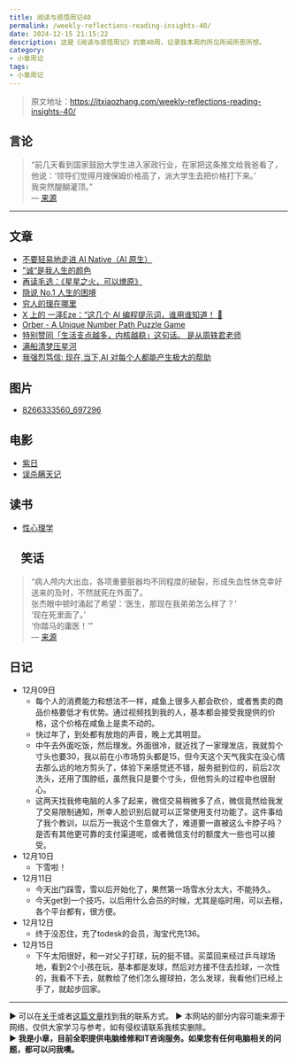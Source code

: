 ```yaml
---
title: 阅读与感悟周记40
permalink: /weekly-reflections-reading-insights-40/
date: 2024-12-15 21:15:22
description: 这是《阅读与感悟周记》的第40周，记录我本周的所见所闻所思所想。
category:
- 小章周记
tags:
- 小章周记
---
```


> 原文地址：<https://itxiaozhang.com/weekly-reflections-reading-insights-40/>  

## 言论
>
> “前几天看到国家鼓励大学生进入家政行业，在家把这条推文给我爸看了，  
他说：‘领导们觉得月嫂保姆价格高了，派大学生去把价格打下来。’  
我突然醍醐灌顶。”  
— [来源](https://jandan.net/t/5807445)  

---

## 文章

- [不要轻易地走进 AI Native（AI 原生）](https://1q43.blog/post/10736/)
- [”诚“是我人生的颜色](https://wangyurui.com/posts/lao-fu-yang-mo-li-610e4f0a)
- [再读毛选：《星星之火，可以燎原》](https://wangyurui.com/posts/zai-du-mao-xuan-xing-xing-zhi-huo-ke-yi-liao-yua-ae495eee)
- [隐说 No.1 人生的困境](https://wangyurui.com/posts/yin-shuo-no-1-fdb7013e)
- [穷人的理在哪里](https://wiki.eryajf.net/pages/8baa19/)
- [X 上的 一泽Eze：“这几个 AI 编程提示词，谁用谁知道！ 🥰](https://x.com/eze_is_1/status/1864965282588205467)
- [Orber - A Unique Number Path Puzzle Game](https://orber.im/)
- [特别赞同「生活支点越多，内核越稳」这句话。 是从周轶君老师](https://m.okjike.com/originalPosts/67568df9e35d19168cad8b3d)
- [满船清梦压星河](https://www.douban.com/group/topic/314893157/)
- [我强烈笃信: 现在,当下,AI 对每个人都能产生极大的帮助](https://m.okjike.com/originalPosts/6757be1bbe00579135ea7e80)

## 图片

- [8266333560_697296](https://i.typlog.com/wangyr45/8266333560_697296.png)

## 电影

- [紫日](https://neodb.social/movie/0aNBOiLyQo4CKWlYGjIfVc)
- [误杀瞒天记](https://neodb.social/movie/2BGQYWTyrdKmF0v2e3Munp)

## 读书

- [性心理学](https://neodb.social/book/20dzSehQwWnrewATZkBI0B)

## 　笑话
>
> “病人颅内大出血，各项重要脏器均不同程度的破裂，形成失血性休克幸好送来的及时，不然就死在外面了。  
张杰眼中顿时涌起了希望：‘医生，那现在我弟弟怎么样了？’  
‘现在死里面了。’  
‘你踏马的庸医！’”  
— [来源](https://jandan.net/t/5809343)  

## 日记

- 12月09日
  - 每个人的消费能力和想法不一样，咸鱼上很多人都会砍价，或者售卖的商品价格要低才有优势。通过视频找到我的人，基本都会接受我提供的价格，这个价格在咸鱼上是卖不动的。
  - 快过年了，到处都有放炮的声音，晚上尤其明显。
  - 中午去外面吃饭，然后理发。外面很冷，就近找了一家理发店，我就剪个寸头也要30，我以前在小市场剪头都是15，但今天这个天气我实在没心情去那么远的地方剪头了，体验下来感觉还不错，服务挺到位的，前后2次洗头，还用了围脖纸，虽然我只是要个寸头，但他剪头的过程中也很耐心。
  - 这两天找我修电脑的人多了起来，微信交易稍微多了点，微信竟然给我发了交易限制通知，所幸人脸识别后就可以正常使用支付功能了。这件事给了我个教训，以后万一我这个生意做大了，难道要一直被这么卡脖子吗？是否有其他更可靠的支付渠道呢，或者微信支付的额度大一些也可以接受。
- 12月10日
  - 下雪啦！
- 12月11日
  - 今天出门踩雪，雪以后开始化了，果然第一场雪水分太大，不能持久。
  - 今天get到一个技巧，以后用什么会员的时候，尤其是临时用，可以去租，各个平台都有，很方便。
- 12月12日
  - 终于没忍住，充了todesk的会员，淘宝代充136。
- 12月15日
  - 下午太阳很好，和一对父子打球，玩的挺不错。买菜回来经过乒乓球场地，看到2个小孩在玩，基本都是发球，然后对方接不住去捡球，一次性的，我看不下去，就教给了他们怎么握球拍，怎么发球，我看他们已经上手了，就起步回家。

---
▶ 可以在[关于](https://itxiaozhang.com/about/)或者[这篇文章](https://itxiaozhang.com/about-computer-repair-services-with-me/)找到我的联系方式。
▶ 本网站的部分内容可能来源于网络，仅供大家学习与参考，如有侵权请联系我核实删除。  
▶ **我是小章，目前全职提供电脑维修和IT咨询服务。如果您有任何电脑相关的问题，都可以问我噢。**  
